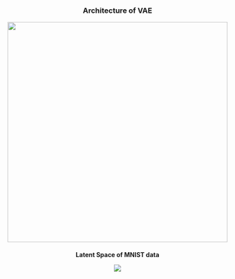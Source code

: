 <h3 align="center">
<p>Architecture of VAE</p>
<img src="https://media.geeksforgeeks.org/wp-content/uploads/20200710000625/variational-660x370.jpg" width="500"> 
</h3>

<h4 align="center">
<p> Latent Space of MNIST data</p>
<img src="https://user-images.githubusercontent.com/18554133/176995331-baa31fd7-acce-4694-be78-71f38500e321.png">
</h4>

